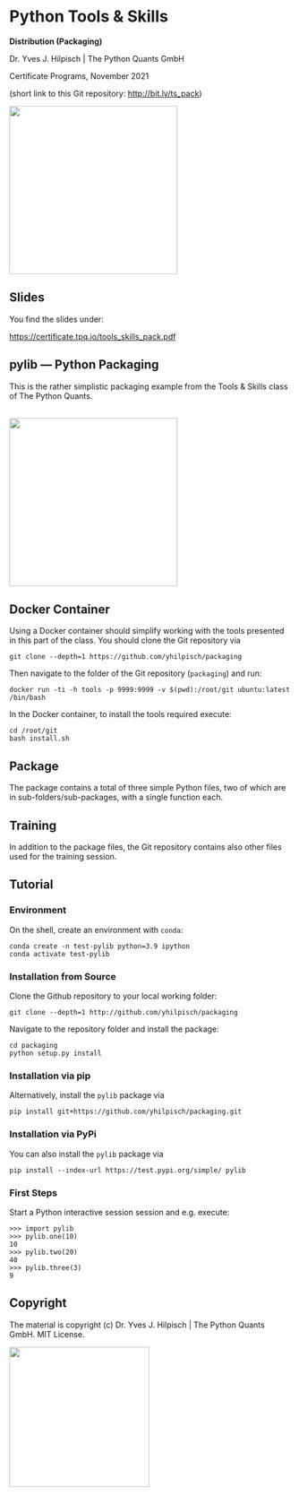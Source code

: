 # Python Tools & Skills

**Distribution (Packaging)**

Dr. Yves J. Hilpisch | The Python Quants GmbH

Certificate Programs, November 2021

(short link to this Git repository: http://bit.ly/ts_pack)

<img src="http://hilpisch.com/tpq_viz.png" width=300px>

## Slides

You find the slides under:

https://certificate.tpq.io/tools_skills_pack.pdf

## pylib &mdash; Python Packaging

This is the rather simplistic packaging example from the Tools & Skills class of The Python Quants.

<br>

<img src="http://hilpisch.com/tpq_viz.png" width=300px>

## Docker Container

Using a Docker container should simplify working with the tools presented in this part of the class. You should clone the Git repository via

    git clone --depth=1 https://github.com/yhilpisch/packaging

Then navigate to the folder of the Git repository (`packaging`) and run:

    docker run -ti -h tools -p 9999:9999 -v $(pwd):/root/git ubuntu:latest /bin/bash

In the Docker container, to install the tools required execute:

    cd /root/git
    bash install.sh

## Package

The package contains a total of three simple Python files, two of which are in sub-folders/sub-packages, with a single function each.

## Training

In addition to the package files, the Git repository contains also other files used for the training session.

## Tutorial

### Environment

On the shell, create an environment with `conda`:

    conda create -n test-pylib python=3.9 ipython
    conda activate test-pylib

### Installation from Source

Clone the Github repository to your local working folder:

    git clone --depth=1 http://github.com/yhilpisch/packaging
    
Navigate to the repository folder and install the package:

    cd packaging
    python setup.py install

### Installation via pip

Alternatively, install the `pylib` package via

    pip install git+https://github.com/yhilpisch/packaging.git

### Installation via PyPi

You can also install the `pylib` package via

    pip install --index-url https://test.pypi.org/simple/ pylib
    
### First Steps
    
Start a Python interactive session session and e.g. execute:

    >>> import pylib
    >>> pylib.one(10)
    10
    >>> pylib.two(20)
    40
    >>> pylib.three(3)
    9

## Copyright

The material is copyright (c) Dr. Yves J. Hilpisch | The Python Quants GmbH. MIT License.

<img src="http://hilpisch.com/tpq_logo.png" width=250px>

